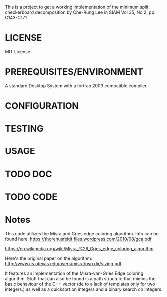 This is a project to get a working implementation of the minimum split checkerboard decomposition by
Che-Rung Lee in SIAM Vol 35, No 2, pp. C143-C171

# LICENSE

MIT License

# PREREQUISITES/ENVIRONMENT #

A standard Desktop System with a fortran 2003 compatible compiler.

# CONFIGURATION #

# TESTING #

# USAGE #

# TODO DOC #

# TODO CODE #

# Notes #
This code utilizes the Misra and Gries edge coloring algorithm.
Info can be found here:
https://thorehusfeldt.files.wordpress.com/2010/08/gca.pdf

https://en.wikipedia.org/wiki/Misra_%26_Gries_edge_coloring_algorithm

Here's the original paper on the algorithm:
http://www.cs.utexas.edu/users/misra/psp.dir/vizing.pdf

It features an implementation of the Misra-van-Gries Edge coloring algorithm.
Stuff that can also be found is a path structure that mimics the basic behaviour of 
the C++ vector (de to a lack of templates only for two integers.)
as well as a quicksort on integers and a binary search on integers.
